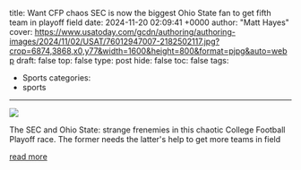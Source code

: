 title: Want CFP chaos SEC is now the biggest Ohio State fan to get fifth team in playoff field
date: 2024-11-20 02:09:41 +0000
author: "Matt Hayes"
cover: https://www.usatoday.com/gcdn/authoring/authoring-images/2024/11/02/USAT/76012947007-2182502117.jpg?crop=6874,3868,x0,y77&width=1600&height=800&format=pjpg&auto=webp
draft: false
top: false
type: post
hide: false
toc: false
tags:
  - Sports
categories:
  - sports
---

![](https://www.usatoday.com/gcdn/authoring/authoring-images/2024/11/02/USAT/76012947007-2182502117.jpg?crop=6874,3868,x0,y77&width=1600&height=800&format=pjpg&auto=webp)

The SEC and Ohio State: strange frenemies in this chaotic College Football Playoff race. The former needs the latter's help to get more teams in field

[read more](https://www.usatoday.com/story/sports/ncaaf/2024/11/19/sec-ohio-state-cfp-bracket-at-large-teams/76436034007/)
